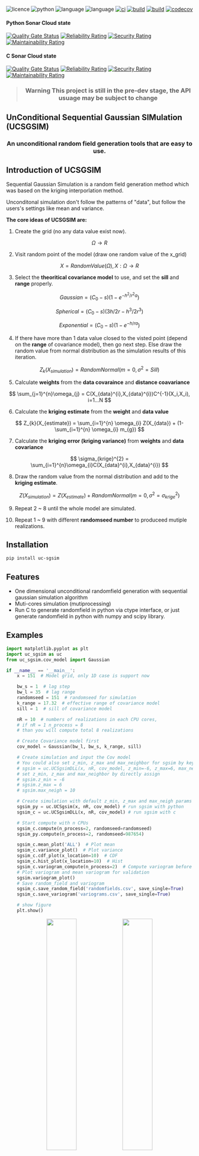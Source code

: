 ![licence](https://img.shields.io/github/license/Zncl2222/Stochastic_UC_SGSIM)
![python](https://img.shields.io/pypi/pyversions/uc-sgsim)
![language](https://img.shields.io/badge/Solutions-black.svg?style=flat&logo=c%2B%2B)
![language](https://img.shields.io/badge/Solutions-black.svg?style=flat&logo=python)
[![ci](https://github.com/Zncl2222/Stochastic_UC_SGSIM/actions/workflows/github-pre-commit.yml/badge.svg)](https://github.com/Zncl2222/Stochastic_UC_SGSIM/actions/workflows/github-pre-commit.yml)
[![build](https://github.com/Zncl2222/Stochastic_UC_SGSIM/actions/workflows/cmake.yml/badge.svg)](https://github.com/Zncl2222/Stochastic_UC_SGSIM/actions/workflows/cmake.yml)
[![build](https://github.com/Zncl2222/Stochastic_UC_SGSIM/actions/workflows/codeql.yml/badge.svg)](https://github.com/Zncl2222/Stochastic_UC_SGSIM/actions/workflows/codeql.yml)
[![codecov](https://codecov.io/gh/Zncl2222/uc_sgsim/branch/main/graph/badge.svg?token=3qZt0OqDNI)](https://codecov.io/gh/Zncl2222/uc_sgsim)

#### Python Sonar Cloud state
[![Quality Gate Status](https://sonarcloud.io/api/project_badges/measure?project=zncl2222_Stochastic_UC_SGSIM_py&metric=alert_status)](https://sonarcloud.io/summary/new_code?id=zncl2222_Stochastic_UC_SGSIM_py)
[![Reliability Rating](https://sonarcloud.io/api/project_badges/measure?project=zncl2222_Stochastic_UC_SGSIM_py&metric=reliability_rating)](https://sonarcloud.io/summary/new_code?id=zncl2222_Stochastic_UC_SGSIM_py)
[![Security Rating](https://sonarcloud.io/api/project_badges/measure?project=zncl2222_Stochastic_UC_SGSIM_py&metric=security_rating)](https://sonarcloud.io/summary/new_code?id=zncl2222_Stochastic_UC_SGSIM_py)
[![Maintainability Rating](https://sonarcloud.io/api/project_badges/measure?project=zncl2222_Stochastic_UC_SGSIM_py&metric=sqale_rating)](https://sonarcloud.io/summary/new_code?id=zncl2222_Stochastic_UC_SGSIM_py)


#### C Sonar Cloud state
[![Quality Gate Status](https://sonarcloud.io/api/project_badges/measure?project=zncl2222_Stochastic_UC_SGSIM_c&metric=alert_status)](https://sonarcloud.io/summary/new_code?id=zncl2222_Stochastic_UC_SGSIM_c)
[![Reliability Rating](https://sonarcloud.io/api/project_badges/measure?project=zncl2222_Stochastic_UC_SGSIM_c&metric=reliability_rating)](https://sonarcloud.io/summary/new_code?id=zncl2222_Stochastic_UC_SGSIM_c)
[![Security Rating](https://sonarcloud.io/api/project_badges/measure?project=zncl2222_Stochastic_UC_SGSIM_c&metric=security_rating)](https://sonarcloud.io/summary/new_code?id=zncl2222_Stochastic_UC_SGSIM_c)
[![Maintainability Rating](https://sonarcloud.io/api/project_badges/measure?project=zncl2222_Stochastic_UC_SGSIM_c&metric=sqale_rating)](https://sonarcloud.io/summary/new_code?id=zncl2222_Stochastic_UC_SGSIM_c)


<h3 align="center">

> __Warning__
> This project is still in the pre-dev stage, the API usuage may be subject to change

</h3>

## UnConditional Sequential Gaussian SIMulation (UCSGSIM)

<h3 align="center">An unconditional random field generation tools that are easy to use.</h3>

## Introduction of UCSGSIM
Sequential Gaussian Simulation is a random field generation method which was based on the kriging interporlation method.

Unconditonal simulation don't follow the patterns of "data", but follow the users's settings like mean and variance.

**The core ideas of UCSGSIM are:**
1. Create the grid (no any data value exist now).

$$ \Omega\to R $$

2. Visit random point of the model (draw one random value of the x_grid)

$$ X = RandomValue(\Omega),  X:\Omega\to R $$

3. Select the **theoritical covariance model** to use, and set the **sill** and **range** properly.

$$ Gaussian = (C_{0} - s)(1 - e^{-h^{2}/r^{2}a})$$

$$ Spherical = (C_{0} - s)(3h/2r - h^3/2r^3)$$

$$ Exponential = (C_{0} - s)(1 - e^{-h/ra})$$

4. If there have more than 1 data value closed to the visted point (depend on the **range** of covariance model), then go next step. Else draw the random value from normal distribution as the simulation results of this iteration.

$$ Z_{k}({X_{simulation}}) = RandomNormal(m = 0 ,\sigma^2 = Sill)$$

5. Calculate **weights** from the **data covaraince** and **distance coavariance**

$$ \sum_{j=1}^{n}\omega_{j} = C(X_{data}^{i},X_{data}^{i})C^{-1}(X_i,X_i), i=1...N $$

6. Calculate the **kriging estimate** from the **weight** and **data value**

$$ Z_{k}(X_{estimate}) = \sum_{i=1}^{n} \omega_{i} Z(X_{data}) + (1- \sum_{i=1}^{n} \omega_{i} m_{g}) $$

7. Calculate the **kriging error (kriging variance)** from **weights** and **data covariance**

$$ \sigma_{krige}^{2} = \sum_{i=1}^{n}\omega_{i}C(X_{data}^{i},X_{data}^{i}) $$

8. Draw the random value from the normal distribution and add to the **kriging estimate**.

$$ Z(X_{simulation}) = Z(X_{estimate}) + RandomNormal(m = 0, \sigma^2 = \sigma_{krige}^{2}) $$

9. Repeat 2 ~ 8 until the whole model are simulated.

10. Repeat 1 ~ 9 with different **randomseed number** to produceed mutiple realizations.

## Installation
```bash
pip install uc-sgsim
```

## Features
* One dimensional unconditional randomfield generation with sequential gaussian simulation algorithm
* Muti-cores simulation (mutiprocessing)
* Run C to generate randomfield in python via ctype interface, or just generate randomfield in python with numpy and scipy library.

## Examples
```py
import matplotlib.pyplot as plt
import uc_sgsim as uc
from uc_sgsim.cov_model import Gaussian

if __name__ == '__main__':
    x = 151  # Model grid, only 1D case is support now

    bw_s = 1  # lag step
    bw_l = 35  # lag range
    randomseed = 151  # randomseed for simulation
    k_range = 17.32  # effective range of covariance model
    sill = 1  # sill of covariance model

    nR = 10  # numbers of realizations in each CPU cores,
    # if nR = 1 n_process = 8
    # than you will compute total 8 realizations

    # Create Covariance model first
    cov_model = Gaussian(bw_l, bw_s, k_range, sill)

    # Create simulation and input the Cov model
    # You could also set z_min, z_max and max_neighbor for sgsim by key words
    # sgsim = uc.UCSgsimDLL(x, nR, cov_model, z_min=-6, z_max=6, max_neigh=10)
    # set z_min, z_max and max_neighbor by directly assign
    # sgsim.z_min = -6
    # sgsim.z_max = 6
    # sgsim.max_neigh = 10

    # Create simulation with default z_min, z_max and max_neigh params
    sgsim_py = uc.UCSgsim(x, nR, cov_model) # run sgsim with python
    sgsim_c = uc.UCSgsimDLL(x, nR, cov_model) # run sgsim with c

    # Start compute with n CPUs
    sgsim_c.compute(n_process=2, randomseed=randomseed)
    sgsim_py.compute(n_process=2, randomseed=987654)

    sgsim_c.mean_plot('ALL')  # Plot mean
    sgsim_c.variance_plot()  # Plot variance
    sgsim_c.cdf_plot(x_location=10)  # CDF
    sgsim_c.hist_plot(x_location=10)  # Hist
    sgsim_c.variogram_compute(n_process=2)  # Compute variogram before plotting
    # Plot variogram and mean variogram for validation
    sgsim.variogram_plot()
    # Save random_field and variogram
    sgsim_c.save_random_field('randomfields.csv', save_single=True)
    sgsim_c.save_variogram('variograms.csv', save_single=True)

    # show figure
    plt.show()
```

<p align="center">
   <img src="https://github.com/Zncl2222/Stochastic_SGSIM/blob/main/figure/Realizations.png"  width="40%"/>
   <img src="https://github.com/Zncl2222/Stochastic_SGSIM/blob/main/figure/Mean.png"  width="40%"/>
   <img src="https://github.com/Zncl2222/Stochastic_SGSIM/blob/main/figure/Variance.png"  width="40%"/>
   <img src="https://github.com/Zncl2222/Stochastic_SGSIM/blob/main/figure/Variogram.png"  width="50%"/>
   <img src="https://github.com/Zncl2222/Stochastic_SGSIM/blob/main/figure/HIST.png"  width="40%"/>
   <img src="https://github.com/Zncl2222/Stochastic_SGSIM/blob/main/figure/CDF.png"  width="50%"/>
</p>

If you would like to use pure C to run this code, you can modify the c_example.c file in this root directory. After modifying the c_example.c file, run ```sh cmake_build.sh``` on Linux or ```cmake_build.bat``` on Windows to compile and execute the code.

```c
// c_example.c
# include <stdio.h>
# include <stdlib.h>

# include "./uc_sgsim/c_core/include/sgsim.h"
# include "./uc_sgsim/c_core/include/cov_model.h"
# if defined(__linux__) || defined(__unix__)
# define PAUSE printf("Press Enter key to continue..."); fgetc(stdin);//NOLINT
# elif _WIN32
# define PAUSE system("PAUSE");
# endif

int main() {
    // you can also set z_min and z_max at sgsim_t. Default value will depend on
    // sill value in cov_model_t
    sgsim_t sgsim_example = {
        .x_len = 150,
        .realization_numbers = 5,
        .randomseed = 12345,
        .kriging_method = 1,
        .if_alloc_memory = 1,
    };

    // you can also set max_negibor at cov_model_t. Defualt value is 4.
    cov_model_t cov_example = {
        .bw_l = 35,
        .bw_s = 1,
        .k_range = 17.32,
        .sill = 1,
        .nugget = 0,
    };

    sgsim_run(&sgsim_example, &cov_example, 0);
    sgsim_t_free(&sgsim_example);
    PAUSE
    return 0;
}
```

## Future plans
* 2D unconditional randomfield generation
* GUI (pyhton)
* More covariance models
* More kriging methods (etc. Oridinary Kriging)
* Performance enhancement
* More completely documents and easy to use designs.

## Performance
<p align="center">
<img src="https://github.com/Zncl2222/Stochastic_SGSIM/blob/main/figure/C_Cpp_py_comparision.png"  width="70%"/>
</p>

```
Parameters:

model len = 150

number of realizations = 1000

Range scale = 17.32

Variogram model = Gaussian model

---------------------------------------------------------------------------------------

Testing platform:

CPU: AMD Ryzen 9 4900 hs

RAM: DDR4 - 3200 40GB (Dual channel 16GB)

Disk: WD SN530
```
